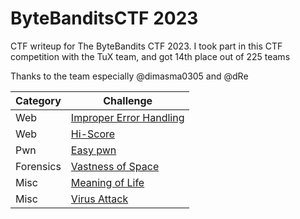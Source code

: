 # ByteBanditsCTF 2023
CTF writeup for The ByteBandits CTF 2023. I took part in this CTF competition with the TuX team, and got 14th place out of 225 teams

Thanks to the team especially @dimasma0305 and @dRe

| Category | Challenge |
| --- | --- |
| Web | [Improper Error Handling](/ByteBanditsCTF%202023/Improper%20Error%20Handling/)
| Web | [Hi-Score](/ByteBanditsCTF%202023/Hi-Score/)
| Pwn | [Easy pwn](/ByteBanditsCTF%202023/Easy%20pwn/)
| Forensics | [Vastness of Space](/ByteBanditsCTF%202023/Vastness%20of%20Space/)
| Misc | [Meaning of Life](/ByteBanditsCTF%202023/Meaning%20of%20Life/)
| Misc | [Virus Attack](/ByteBanditsCTF%202023/Virus%20Attack/)